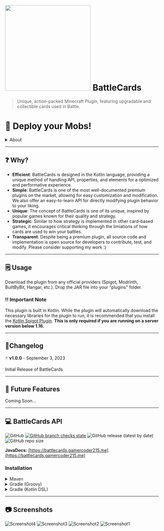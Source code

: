 # <img style="height: 7vh; width: auto;" src="https://repository-images.githubusercontent.com/555359817/10af05e9-d2f4-41c8-9451-d9bbfa2bd0bb"> BattleCards
> Unique, action-packed Minecraft Plugin, featuring upgradable and collectible cards used in Battle.

# 🎴 Deploy your Mobs!

<details>
    <summary>About</summary>

BattleCards is a free Minecraft Plugin developed for Spigot 1.8+ servers. It creates a unique combat system inspired from games like Clash Royale where entities can drop collectible cards that are upgradable and usable in PvP and PvE combat.
Created by GamerCoder, it allows for an amazing and unique Minecraft Experience for all ages. Deploy your Cards!
</details>

---

## ❓ Why?

- **Efficient**: BattleCards is designed in the Kotlin language, providing a unique method of handling API, properties, and elements for a optimized and performative experience.
- **Simple**: BattleCards is one of the most well-documented premium plugins on the market, allowing for easy customization and modification. We also offer an easy-to-learn API for directly modifying plugin behavior to your liking.
- **Unique**: The concept of BattleCards is one of its unique, inspired by popular games known for their quality and strategy.
- **Strategic**: Similar to how strategy is implemented in other card-based games, it encourages critical thinking through the limiations of how cards are used to win your battles.
- **Transparent**: Despite being a premium plugin, all source code and implementation is open source for developers to contribute, test, and modify. Please consider supporting my work :)

---

## 🗒️ Usage
Download the plugin from any official providers (Spigot, Modrinth, BuiltByBit, Hangar, etc.). Drop the JAR file into your "plugins" folder.

### ‼️ Important Note
This plugin is built in Kotlin. While the plugin will automatically download the necessary libraries for the plugin to run, it is recommended that you install the [Kotlin Spigot Plugin](https://modrinth.com/plugin/kotlinmc/). **This is only required if you are running on a server version below 1.16.**

---

## 📓Changelog

🃏 **v1.0.0** - September 3, 2023

Initial Release of BattleCards

---

## 🔮 Future Features

Coming Soon...

---
## 💻 BattleCards API
![GitHub](https://img.shields.io/github/license/GamerCoder215/BattleCards)
[![GitHub branch checks state](https://github.com/GamerCoder215/BattleCards/actions/workflows/build.yml/badge.svg)](https://github.com/Team-Inceptus/PlasmaEnchants/actions/)
![GitHub release (latest by date)](https://img.shields.io/github/v/release/GamerCoder215/BattleCards?style=plastic)
![GitHub repo size](https://img.shields.io/github/repo-size/GamerCoder215/BattleCards)

**JavaDocs:** [https://battlecards.gamercoder215.me](https://battlecards.gamercoder215.me)

### Installation

<details>
    <summary>Maven</summary>

```xml
<project>

    <repositories>
        <repository>
            <id>codemc-snapshots</id>
            <url>https://repo.codemc.io/repository/maven-snapshots/</url>
        </repository>
    </repositories>
    
    <dependencies>
        <dependency>
            <groupId>me.gamercoder215.battlecards</groupId>
            <artifactId>battlecards-api</artifactId>
            <version>[VERSION]</version>
        </dependency>
    </dependencies>
    
</project>
```
</details>

<details>
    <summary>Gradle (Groovy)</summary>

```gradle
repositories {
    maven { url 'https://repo.codemc.io/repository/maven-snapshots/' }
}

dependencies {
    implementation 'me.gamercoder215.battlecards:battlecards-api:[VERSION]'
}
```
</details>

<details>
    <summary>Gradle (Kotlin DSL)</summary>

```kotlin
repositories {
    maven(url = "https://repo.codemc.io/repository/maven-snapshots/")
}

dependencies {
    implementation('me.gamercoder215.battlecards:battlecards-api:[VERSION]')
}
```
</details>

---
## 📷 Screenshots

![Screenshot4](https://media.discordapp.net/attachments/894254760075603980/1135013631440994345/2023-07-29_19.58.35.png)
![Screenshot3](https://media.discordapp.net/attachments/894254760075603980/1135013630971236513/2023-07-29_19.58.19.png)
![Screenshot2](https://media.discordapp.net/attachments/894254760075603980/1135013630618898452/2023-07-29_19.58.16.png)
![Screenshot1](https://media.discordapp.net/attachments/894254760075603980/1135013630241427506/2023-07-29_19.58.08.png)
